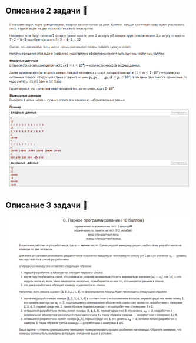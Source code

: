 ## Описание 2 задачи 🌱
![task3.png](./images/task2.png)

## Описание 3 задачи 🌱
![task3.png](./images/task3.png)